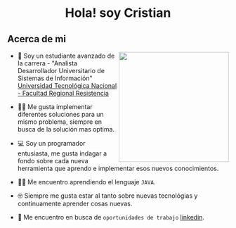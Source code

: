 <div  align="center">
<h1 align="center">Hola! soy Cristian</h1>
</div>

## Acerca de mi

<picture> <img align="right" src="https://github.com/7oSkaaa/7oSkaaa/blob/main/Images/Right_Side.gif?raw=true" width = 250px></picture>

- :school: Soy un estudiante avanzado de la carrera - "Analista Desarrollador Universitario de Sistemas de Información" [Universidad Tecnológica Nacional - Facultad Regional Resistencia](https://www.frre.utn.edu.ar/academica)


- :technologist: Me gusta implementar diferentes soluciones para un mismo problema, siempre en busca de la solución mas optima.

- :computer: Soy un programador entusiasta, me gusta indagar a fondo sobre cada nueva herramienta que aprendo e implementar esos nuevos conocimientos.
  
- :student: Me encuentro aprendiendo el lenguaje `JAVA`.
  
- :nerd_face: Siempre me gusta estar al tanto sobre nuevas tecnológias y continuamente aprender cosas nuevas.
  
- :thinking: Me encuentro en busca de `oportunidades de trabajo` [linkedin](https://www.linkedin.com/in/cristian-alejandro-cristaldo).


